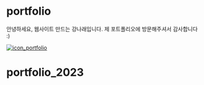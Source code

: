 # portfolio

안녕하세요, 웹사이트 만드는 강나래입니다.
제 포트폴리오에 방문해주셔서 감사합니다 :)

<a href="http://rae-code.com/">![icon_portfolio](https://user-images.githubusercontent.com/60727090/180818694-65192052-d21d-4bbc-8e31-f720628bc3be.jpeg)
</a>
# portfolio_2023
